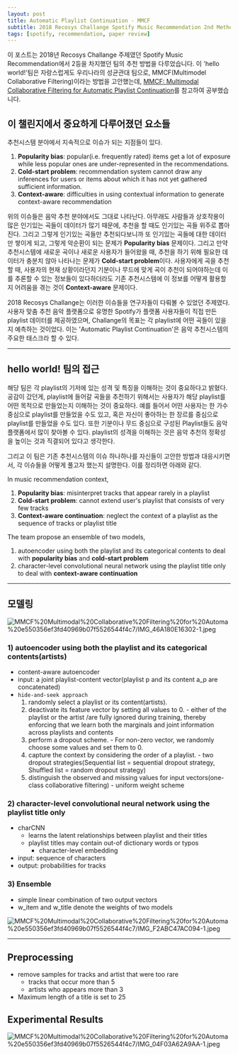 ```yaml
---
layout: post
title: Automatic Playlist Continuation - MMCF
subtitle: 2018 Recosys Challange Spotify Music Recommendation 2nd Method
tags: [spotify, recommendation, paper review]
---
```


이 포스트는 2018년 Recosys Challange 주제였던 Spotify Music Recommendation에서 2등을 차지했던 팀의 추천 방법을 다루었습니다. 이 'hello world!'팀은 자랑스럽게도 우리나라의 성균관대 팀으로, MMCF(Multimodel Collaborative Filtering)이라는 방법을 고안했는데, [MMCF: Multimodal Collaborative Filtering for Automatic Playlist Continuation](https://dl.acm.org/doi/10.1145/3267471.3267482)를 참고하여 공부했습니다.

## 이 챌린지에서 중요하게 다루어졌던 요소들

추천시스템 분야에서 지속적으로 이슈가 되는 지점들이 있다.
1. **Popularity bias**: popular(i.e. frequently rated) items  get a lot of exposure while less popular ones are under-represented in the recommendations.
2. **Cold-start problem**: recommendation system cannot draw any inferences for users or items about which it has not yet gathered sufficient information.
3. **Context-aware**: difficulties in using contextual information to generate context-aware recommendation

위의 이슈들은 음악 추천 분야에서도 그대로 나타난다. 아무래도 사람들과 상호작용이 많은 인기있는 곡들이 데이터가 많기 때문에, 추천을 할 때도 인기있는 곡들 위주로 뽑아진다. 그리고 그렇게 인기있는 곡들만 추천되다보니까 또 인기있는 곡들에 대한 데이터만 쌓이게 되고, 그렇게 악순환이 되는 문제가 **Popularity bias** 문제이다. 그리고 만약 추천시스템에 새로운 곡이나 새로운 사용자가 들어왔을 때, 추천을 하기 위해 필요한 데이터가 충분치 않아 나타나는 문제가 **Cold-start problem**이다. 사용자에게 곡을 추천할 때, 사용자의 현재 상황이라던지 기분이나 무드에 맞게 곡이 추천이 되어야하는데 이를 추론할 수 있는 정보들이 있다하더라도 기존 추천시스템에 이 정보를 어떻게 활용할지 어려움을 겪는 것이 **Context-aware** 문제이다.

2018 Recosys Challange는 이러한 이슈들을 연구자들이 다뤄볼 수 있었던 주제였다. 사용자 맞춤 추천 음악 플랫폼으로 유명한 Spotify가 플랫폼 사용자들이 직접 만든 playlist 데이터를 제공하였으며, Challange의 목표는 각 playlist에 어떤 곡들이 있을지 예측하는 것이었다. 이는 'Automatic Playlist Continuation'은 음악 추천시스템의 주요한 태스크라 할 수 있다.

---

## hello world! 팀의 접근

해당 팀은 각 playlist의 기저에 있는 성격 및 특징을 이해하는 것이 중요하다고 밝혔다. 공감이 갔던게, playlist에 들어갈 곡들을 추천하기 위해서는 사용자가 해당 playlist를 어떤 목적으로 만들었는지 이해하는 것이 중요하다. 예를 들어서 어떤 사용자는 한 가수 중심으로 playlist를 만들었을 수도 있고, 혹은 자신이 좋아하는 한 장르를 중심으로 playlist를 만들었을 수도 있다. 또한 기분이나 무드 중심으로 구성된 Playlist들도 음악 플랫폼에서 많이 찾아볼 수 있다. playlist의 성격을 이해하는 것은 음악 추천의 정확성을 높이는 것과 직결되어 있다고 생각한다.

그리고 이 팀은 기존 추천시스템의 이슈 하나하나를 자신들이 고안한 방법과 대응시키면서, 각 이슈들을 어떻게 풀고자 했는지 설명한다. 이를 정리하면 아래와 같다.

In music recommendation context,
1. **Popularity bias**: misinterpret tracks that appear rarely in a playlist
2. **Cold-start problem**: cannot extend user's playlist that consists of very few tracks
3. **Context-aware continuation**: neglect the context of a playlist as the sequence of tracks or playlist title

The team propose an ensemble of two models,
1. autoencoder using both the playlist and its categorical contents to deal with **popularity bias** and **cold-start problem**
2. character-level convolutional neural network using the playlist title only to deal with **context-aware continuation**

---

## 모델링

![MMCF%20Multimodal%20Collaborative%20Filtering%20for%20Automa%20e550356ef3fd40969b07f5526544f4c7/IMG_46A180E16302-1.jpeg](https://joyae.github.io/img/APC_MMCF/IMG_46A180E16302-1.jpeg)

### 1) autoencoder using both the playlist and its categorical contents(artists)

- content-aware autoencoder
- input: a joint playlist-content vector(playlist p and its content a_p are concatenated)
- `hide-and-seek approach`
    1. randomly select a playlist or its content(artists).
    2. deactivate its feature vector by setting all values to 0.
      - either of the playlist or the artist /are fully ignored during training, thereby enforcing that we learn both the marginals and joint information across playlists and contents
    3. perform a dropout scheme.
      - For non-zero vector, we randomly choose some values and set them to 0.
    4. capture the context by considering the order of a playlist.
      - two dropout strategies(Sequential list = sequential dropout strategy, Shuffled list = random dropout strategy)
    5. distinguish the observed and missing values for input vectors(one-class collaborative filtering)
      - uniform weight scheme

### 2) character-level convolutional neural network using the playlist title only

- charCNN
    - learns the latent relationships between playlist and their titles
    - playlist titles may contain out-of dictionary words or typos
      - character-level embedding
- input: sequence of characters
- output: probabilities for tracks

### 3) Ensemble

- simple linear combination of two output vectors
- w_item and w_title denote the weights of two models

![MMCF%20Multimodal%20Collaborative%20Filtering%20for%20Automa%20e550356ef3fd40969b07f5526544f4c7/IMG_F2ABC47AC094-1.jpeg](https://joyae.github.io/img/APC_MMCF/IMG_F2ABC47AC094-1.jpeg)

---

## Preprocessing

- remove samples for tracks and artist that were too rare
    - tracks that occur more than 5
    - artists who appears more than 3
- Maximum length of a title is set to 25

## Experimental Results

![MMCF%20Multimodal%20Collaborative%20Filtering%20for%20Automa%20e550356ef3fd40969b07f5526544f4c7/IMG_04F03A62A9AA-1.jpeg](https://joyae.github.io/img/APC_MMCF/IMG_04F03A62A9AA-1.jpeg)
